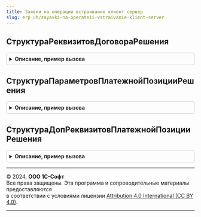 ```yaml
---
title: Заявки на операции встраивание клиент сервер
slug: erp_uh/zayavki-na-operatsii-vstraivanie-klient-server
---
```



## СтруктураРеквизитовДоговораРешения
<details style="margin: 1em 0; padding: 0.5em; border: 1px solid #ccc; border-radius: 6px;">

<summary style="font-weight: bold; cursor: pointer;">Описание, пример вызова</summary>

```bsl

//Процедура изменяет структуру реквизитов договора в связи с особенностями решения
Процедура СтруктураРеквизитовДоговораРешения(СтруктураРеквизитов, ДоговорТип) Экспорт
```

Пример вызова
```bsl
ЗаявкиНаОперацииВстраиваниеКлиентСервер.СтруктураРеквизитовДоговораРешения(СтруктураРеквизитов, ДоговорТип) 
```
</details>

## СтруктураПараметровПлатежнойПозицииРешения
<details style="margin: 1em 0; padding: 0.5em; border: 1px solid #ccc; border-radius: 6px;">

<summary style="font-weight: bold; cursor: pointer;">Описание, пример вызова</summary>

```bsl

// Процедура вносит изменения в описание реквизитов платежной позиции для текущего решения
Процедура СтруктураПараметровПлатежнойПозицииРешения(СтруктураПараметров) экспорт Экспорт
```

Пример вызова
```bsl
ЗаявкиНаОперацииВстраиваниеКлиентСервер.СтруктураПараметровПлатежнойПозицииРешения(СтруктураПараметров) экспорт);
```
</details>

## СтруктураДопРеквизитовПлатежнойПозицииРешения
<details style="margin: 1em 0; padding: 0.5em; border: 1px solid #ccc; border-radius: 6px;">

<summary style="font-weight: bold; cursor: pointer;">Описание, пример вызова</summary>

```bsl

// Процедура вносит изменения в описание доп.реквизитов платежной позиции
Процедура СтруктураДопРеквизитовПлатежнойПозицииРешения(СтруктураРеквизитов, ЭтоТехОперация) экспорт Экспорт
```

Пример вызова
```bsl
ЗаявкиНаОперацииВстраиваниеКлиентСервер.СтруктураДопРеквизитовПлатежнойПозицииРешения(СтруктураРеквизитов, ЭтоТехОперация) экспорт);
```
</details>

---

© 2024, **ООО 1С-Софт**  
Все права защищены. Эта программа и сопроводительные материалы предоставляются  
в соответствии с условиями лицензии [Attribution 4.0 International (CC BY 4.0)](https://creativecommons.org/licenses/by/4.0/legalcode).

---
